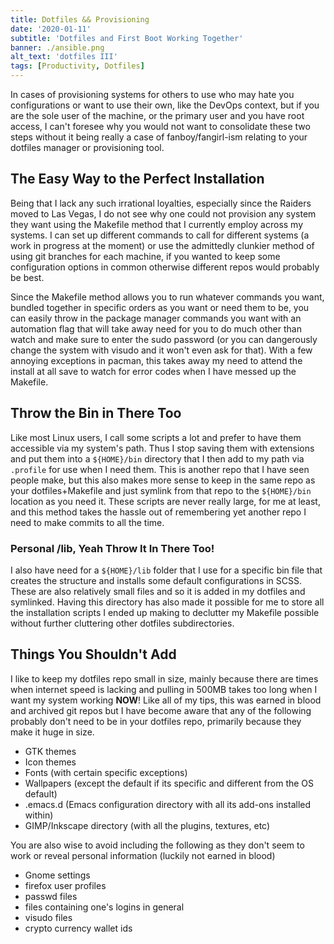 ```yaml
---
title: Dotfiles && Provisioning 
date: '2020-01-11'
subtitle: 'Dotfiles and First Boot Working Together'
banner: ./ansible.png 
alt_text: 'dotfiles III'
tags: [Productivity, Dotfiles] 
---
```


In cases of provisioning systems for others to use who may hate you configurations or want to use their own, like the 
DevOps context, but if you are the sole user of the machine, or the primary user and you have root access, I can't foresee
why you would not want to consolidate these two steps without it being really a case of fanboy/fangirl-ism relating to 
your dotfiles manager or provisioning tool. 

## The Easy Way to the Perfect Installation

Being that I lack any such irrational loyalties, especially since the Raiders moved to Las Vegas, I do not see why one 
could not provision any system they want using the Makefile method that I currently employ across my systems. I can set 
up different commands to call for different systems (a work in progress at the moment) or use the admittedly clunkier method
of using git branches for each machine, if you wanted to keep some configuration options in common otherwise different repos would 
probably be best. 

Since the Makefile method allows you to run whatever commands you want, bundled together in specific orders as you want
or need them to be, you can easily throw in the package manager commands you want with an automation flag that will take
away need for you to do much other than watch and make sure to enter the sudo password (or you can dangerously change the
system with visudo and it won't even ask for that). With a few annoying exceptions in pacman, this takes away my need to 
attend the install at all save to watch for error codes when I have messed up the Makefile. 

## Throw the Bin in There Too
Like most Linux users, I call some scripts a lot and prefer to have them accessible via my system's path. Thus I stop
saving them with extensions and put them into a `${HOME}/bin` directory that I then add to my path via `.profile` for 
use when I need them. This is another repo that I have seen people make, but this also makes more sense to keep in the same
repo as your dotfiles+Makefile and just symlink from that repo to the `${HOME}/bin` location as you need it. These scripts
are never really large, for me at least, and this method takes the hassle out of remembering yet another repo I need 
to make commits to all the time.  

### Personal /lib, Yeah Throw It In There Too!
I also have need for a `${HOME}/lib` folder that I use for a specific bin file that creates the structure and installs some
default configurations in SCSS. These are also relatively small files and so it is added in my dotfiles and symlinked. Having 
this directory has also made it possible for me to store all the installation scripts I ended up making to declutter my 
Makefile possible without further cluttering other dotfiles subdirectories. 

## Things You Shouldn't Add
I like to keep my dotfiles repo small in size, mainly because there are times when internet speed is lacking and pulling 
in 500MB takes too long when I want my system working **NOW**! Like all of my tips, this was earned in blood and archived git
repos but I have become aware that any of the following probably don't need to be in your dotfiles repo, primarily because 
they make it huge in size. 

- GTK themes
- Icon themes
- Fonts (with certain specific exceptions) 
- Wallpapers (except the default if its specific and different from the OS default)
- .emacs.d (Emacs configuration directory with all its add-ons installed within)
- GIMP/Inkscape directory (with all the plugins, textures, etc)

You are also wise to avoid including the following as they don't seem to work or reveal personal information (luckily not earned in blood)
- Gnome settings
- firefox user profiles
- passwd files 
- files containing one's logins in general 
- visudo files
- crypto currency wallet ids 
